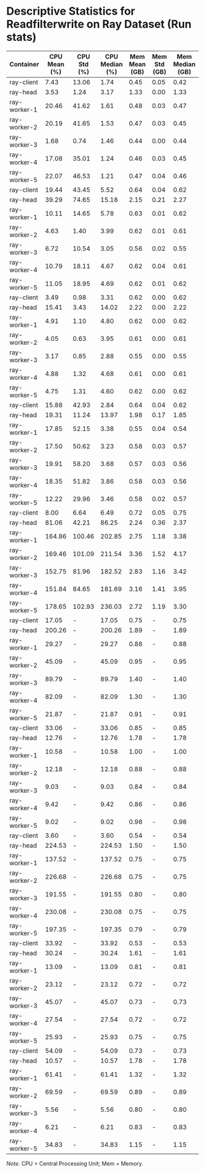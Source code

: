 # Descriptive Statistics for Readfilterwrite on Ray Dataset (Run stats)


| Container | CPU Mean (%) | CPU Std (%) | CPU Median (%) | Mem Mean (GB) | Mem Std (GB) | Mem Median (GB) |
| --------- | ------------ | ----------- | -------------- | ------------- | ------------ | --------------- |
| ray-client | 7.43 | 13.06 | 1.74 | 0.45 | 0.05 | 0.42 |
| ray-head | 3.53 | 1.24 | 3.17 | 1.33 | 0.00 | 1.33 |
| ray-worker-1 | 20.46 | 41.62 | 1.61 | 0.48 | 0.03 | 0.47 |
| ray-worker-2 | 20.19 | 41.65 | 1.53 | 0.47 | 0.03 | 0.45 |
| ray-worker-3 | 1.68 | 0.74 | 1.46 | 0.44 | 0.00 | 0.44 |
| ray-worker-4 | 17.08 | 35.01 | 1.24 | 0.46 | 0.03 | 0.45 |
| ray-worker-5 | 22.07 | 46.53 | 1.21 | 0.47 | 0.04 | 0.46 |
| ray-client | 19.44 | 43.45 | 5.52 | 0.64 | 0.04 | 0.62 |
| ray-head | 39.29 | 74.65 | 15.18 | 2.15 | 0.21 | 2.27 |
| ray-worker-1 | 10.11 | 14.65 | 5.78 | 0.63 | 0.01 | 0.62 |
| ray-worker-2 | 4.63 | 1.40 | 3.99 | 0.62 | 0.01 | 0.61 |
| ray-worker-3 | 6.72 | 10.54 | 3.05 | 0.56 | 0.02 | 0.55 |
| ray-worker-4 | 10.79 | 18.11 | 4.67 | 0.62 | 0.04 | 0.61 |
| ray-worker-5 | 11.05 | 18.95 | 4.69 | 0.62 | 0.01 | 0.62 |
| ray-client | 3.49 | 0.98 | 3.31 | 0.62 | 0.00 | 0.62 |
| ray-head | 15.41 | 3.43 | 14.02 | 2.22 | 0.00 | 2.22 |
| ray-worker-1 | 4.91 | 1.10 | 4.80 | 0.62 | 0.00 | 0.62 |
| ray-worker-2 | 4.05 | 0.63 | 3.95 | 0.61 | 0.00 | 0.61 |
| ray-worker-3 | 3.17 | 0.85 | 2.88 | 0.55 | 0.00 | 0.55 |
| ray-worker-4 | 4.88 | 1.32 | 4.68 | 0.61 | 0.00 | 0.61 |
| ray-worker-5 | 4.75 | 1.31 | 4.60 | 0.62 | 0.00 | 0.62 |
| ray-client | 15.88 | 42.93 | 2.84 | 0.64 | 0.04 | 0.62 |
| ray-head | 19.31 | 11.24 | 13.97 | 1.98 | 0.17 | 1.85 |
| ray-worker-1 | 17.85 | 52.15 | 3.38 | 0.55 | 0.04 | 0.54 |
| ray-worker-2 | 17.50 | 50.62 | 3.23 | 0.58 | 0.03 | 0.57 |
| ray-worker-3 | 19.91 | 58.20 | 3.68 | 0.57 | 0.03 | 0.56 |
| ray-worker-4 | 18.35 | 51.82 | 3.86 | 0.58 | 0.03 | 0.56 |
| ray-worker-5 | 12.22 | 29.96 | 3.46 | 0.58 | 0.02 | 0.57 |
| ray-client | 8.00 | 6.64 | 6.49 | 0.72 | 0.05 | 0.75 |
| ray-head | 81.06 | 42.21 | 86.25 | 2.24 | 0.36 | 2.37 |
| ray-worker-1 | 164.86 | 100.46 | 202.85 | 2.75 | 1.18 | 3.38 |
| ray-worker-2 | 169.46 | 101.09 | 211.54 | 3.36 | 1.52 | 4.17 |
| ray-worker-3 | 152.75 | 81.96 | 182.52 | 2.83 | 1.16 | 3.42 |
| ray-worker-4 | 151.84 | 84.65 | 181.69 | 3.16 | 1.41 | 3.95 |
| ray-worker-5 | 178.65 | 102.93 | 236.03 | 2.72 | 1.19 | 3.30 |
| ray-client | 17.05 | - | 17.05 | 0.75 | - | 0.75 |
| ray-head | 200.26 | - | 200.26 | 1.89 | - | 1.89 |
| ray-worker-1 | 29.27 | - | 29.27 | 0.88 | - | 0.88 |
| ray-worker-2 | 45.09 | - | 45.09 | 0.95 | - | 0.95 |
| ray-worker-3 | 89.79 | - | 89.79 | 1.40 | - | 1.40 |
| ray-worker-4 | 82.09 | - | 82.09 | 1.30 | - | 1.30 |
| ray-worker-5 | 21.87 | - | 21.87 | 0.91 | - | 0.91 |
| ray-client | 33.06 | - | 33.06 | 0.85 | - | 0.85 |
| ray-head | 12.76 | - | 12.76 | 1.78 | - | 1.78 |
| ray-worker-1 | 10.58 | - | 10.58 | 1.00 | - | 1.00 |
| ray-worker-2 | 12.18 | - | 12.18 | 0.88 | - | 0.88 |
| ray-worker-3 | 9.03 | - | 9.03 | 0.84 | - | 0.84 |
| ray-worker-4 | 9.42 | - | 9.42 | 0.86 | - | 0.86 |
| ray-worker-5 | 9.02 | - | 9.02 | 0.98 | - | 0.98 |
| ray-client | 3.60 | - | 3.60 | 0.54 | - | 0.54 |
| ray-head | 224.53 | - | 224.53 | 1.50 | - | 1.50 |
| ray-worker-1 | 137.52 | - | 137.52 | 0.75 | - | 0.75 |
| ray-worker-2 | 226.68 | - | 226.68 | 0.75 | - | 0.75 |
| ray-worker-3 | 191.55 | - | 191.55 | 0.80 | - | 0.80 |
| ray-worker-4 | 230.08 | - | 230.08 | 0.75 | - | 0.75 |
| ray-worker-5 | 197.35 | - | 197.35 | 0.79 | - | 0.79 |
| ray-client | 33.92 | - | 33.92 | 0.53 | - | 0.53 |
| ray-head | 30.24 | - | 30.24 | 1.61 | - | 1.61 |
| ray-worker-1 | 13.09 | - | 13.09 | 0.81 | - | 0.81 |
| ray-worker-2 | 23.12 | - | 23.12 | 0.72 | - | 0.72 |
| ray-worker-3 | 45.07 | - | 45.07 | 0.73 | - | 0.73 |
| ray-worker-4 | 27.54 | - | 27.54 | 0.72 | - | 0.72 |
| ray-worker-5 | 25.93 | - | 25.93 | 0.75 | - | 0.75 |
| ray-client | 54.09 | - | 54.09 | 0.73 | - | 0.73 |
| ray-head | 10.57 | - | 10.57 | 1.78 | - | 1.78 |
| ray-worker-1 | 61.41 | - | 61.41 | 1.32 | - | 1.32 |
| ray-worker-2 | 69.59 | - | 69.59 | 0.89 | - | 0.89 |
| ray-worker-3 | 5.56 | - | 5.56 | 0.80 | - | 0.80 |
| ray-worker-4 | 6.21 | - | 6.21 | 0.83 | - | 0.83 |
| ray-worker-5 | 34.83 | - | 34.83 | 1.15 | - | 1.15 |


*Note.* CPU = Central Processing Unit; Mem = Memory.